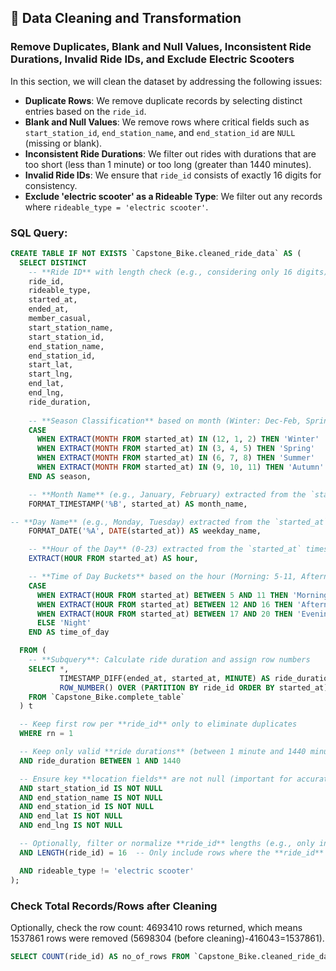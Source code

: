 ## 🧹 Data Cleaning and Transformation

### Remove Duplicates, Blank and Null Values, Inconsistent Ride Durations, Invalid Ride IDs, and Exclude Electric Scooters

In this section, we will clean the dataset by addressing the following issues:
- **Duplicate Rows**: We remove duplicate records by selecting distinct entries based on the `ride_id`.
- **Blank and Null Values**: We remove rows where critical fields such as `start_station_id`, `end_station_name`, and `end_station_id` are `NULL` (missing or blank).
- **Inconsistent Ride Durations**: We filter out rides with durations that are too short (less than 1 minute) or too long (greater than 1440 minutes).
- **Invalid Ride IDs**: We ensure that `ride_id` consists of exactly 16 digits for consistency.
- **Exclude 'electric scooter' as a Rideable Type**: We filter out any records where `rideable_type = 'electric scooter'`.

### SQL Query:

```sql
CREATE TABLE IF NOT EXISTS `Capstone_Bike.cleaned_ride_data` AS (
  SELECT DISTINCT
    -- **Ride ID** with length check (e.g., considering only 16 digits)
    ride_id,
    rideable_type,
    started_at,
    ended_at,
    member_casual,
    start_station_name,
    start_station_id,
    end_station_name,
    end_station_id,
    start_lat,
    start_lng,
    end_lat,
    end_lng,
    ride_duration,
  
    -- **Season Classification** based on month (Winter: Dec-Feb, Spring: Mar-May, Summer: Jun-Aug, Autumn: Sep-Nov)
    CASE
      WHEN EXTRACT(MONTH FROM started_at) IN (12, 1, 2) THEN 'Winter'
      WHEN EXTRACT(MONTH FROM started_at) IN (3, 4, 5) THEN 'Spring'
      WHEN EXTRACT(MONTH FROM started_at) IN (6, 7, 8) THEN 'Summer'
      WHEN EXTRACT(MONTH FROM started_at) IN (9, 10, 11) THEN 'Autumn'
    END AS season,

    -- **Month Name** (e.g., January, February) extracted from the `started_at` timestamp
    FORMAT_TIMESTAMP('%B', started_at) AS month_name,

-- **Day Name** (e.g., Monday, Tuesday) extracted from the `started_at` timestamp    
    FORMAT_DATE('%A', DATE(started_at)) AS weekday_name,

    -- **Hour of the Day** (0-23) extracted from the `started_at` timestamp
    EXTRACT(HOUR FROM started_at) AS hour,

    -- **Time of Day Buckets** based on the hour (Morning: 5-11, Afternoon: 12-16, Evening: 17-20, Night: Else)
    CASE
      WHEN EXTRACT(HOUR FROM started_at) BETWEEN 5 AND 11 THEN 'Morning'
      WHEN EXTRACT(HOUR FROM started_at) BETWEEN 12 AND 16 THEN 'Afternoon'
      WHEN EXTRACT(HOUR FROM started_at) BETWEEN 17 AND 20 THEN 'Evening'
      ELSE 'Night'
    END AS time_of_day

  FROM (
    -- **Subquery**: Calculate ride duration and assign row numbers
    SELECT *,
           TIMESTAMP_DIFF(ended_at, started_at, MINUTE) AS ride_duration,
           ROW_NUMBER() OVER (PARTITION BY ride_id ORDER BY started_at) AS rn
    FROM `Capstone_Bike.complete_table`
  ) t

  -- Keep first row per **ride_id** only to eliminate duplicates
  WHERE rn = 1

  -- Keep only valid **ride durations** (between 1 minute and 1440 minutes)
  AND ride_duration BETWEEN 1 AND 1440

  -- Ensure key **location fields** are not null (important for accurate analysis)
  AND start_station_id IS NOT NULL
  AND end_station_name IS NOT NULL
  AND end_station_id IS NOT NULL
  AND end_lat IS NOT NULL
  AND end_lng IS NOT NULL

  -- Optionally, filter or normalize **ride_id** lengths (e.g., only include 16-digit **ride_ids**)
  AND LENGTH(ride_id) = 16  -- Only include rows where the **ride_id** has exactly 16 digits

  AND rideable_type != 'electric scooter'
);
```
### Check Total Records/Rows after Cleaning

Optionally, check the row count: 4693410 rows returned, which means 1537861 rows were removed (5698304 (before cleaning)-416043=1537861). 
```sql
SELECT COUNT(ride_id) AS no_of_rows FROM `Capstone_Bike.cleaned_ride_data`;
```
